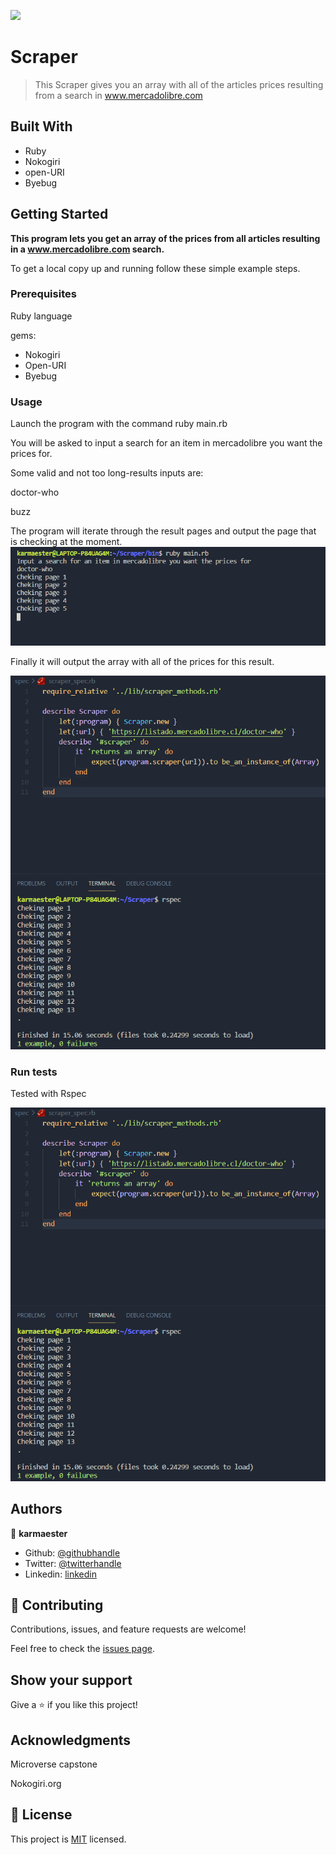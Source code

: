 ![](https://img.shields.io/badge/Microverse-blueviolet)

# Scraper

> This Scraper gives you an array with all of the articles prices resulting from a search in www.mercadolibre.com

## Built With

- Ruby
- Nokogiri
- open-URI
- Byebug

## Getting Started

**This program lets you get an array of the prices from all articles resulting in a www.mercadolibre.com search.**


To get a local copy up and running follow these simple example steps.

### Prerequisites

Ruby language

gems:

- Nokogiri
- Open-URI
- Byebug

### Usage

Launch the program with the command ruby main.rb

You will be asked to input a search for an item in mercadolibre you want the prices for.

Some valid and not too long-results inputs are:

 doctor-who
 
 buzz

The program will iterate through the result pages and output the page that is checking at the moment.
![screenshot](./images/run1.png)

Finally it will output the array with all of the prices for this result.

![screenshot](./images/test.png)

### Run tests

Tested with Rspec

![screenshot](./images/test.png)


## Authors

👤 **karmaester**

- Github: [@githubhandle](https://github.com/karmaester)
- Twitter: [@twitterhandle](https://twitter.com/karmaendlich)
- Linkedin: [linkedin](https://www.linkedin.com/in/khristian-rojas/)

## 🤝 Contributing

Contributions, issues, and feature requests are welcome!

Feel free to check the [issues page](https://github.com/karmaester/Scraper/issues).

## Show your support

Give a ⭐️ if you like this project!

## Acknowledgments

Microverse capstone

Nokogiri.org

## 📝 License

This project is [MIT](https://github.com/karmaester/Scraper/blob/development/LICENSE) licensed.
